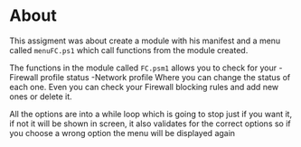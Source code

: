 # About

This assigment was about create a module with his manifest and a menu called `menuFC.ps1` which call functions from the module created.

The functions in the module called `FC.psm1` allows you to check for your 
-Firewall profile status 
-Network profile 
Where you can change the status of each one. Even you can check your Firewall blocking rules and add new ones or delete it.

All the options are into a while loop which is going to stop just if you want it, if not it will be shown in screen, it also validates for the correct options so if you choose a wrong option the menu will be displayed again 
